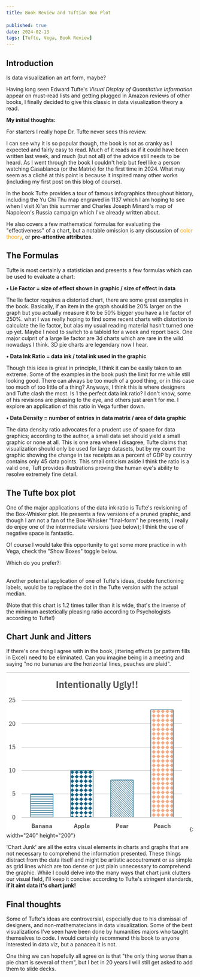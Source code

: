 ```yaml
---
title: Book Review and Tuftian Box Plot 

published: true
date: 2024-02-13
tags: [Tufte, Vega, Book Review]
---
```



## Introduction

Is data visualization an art form, maybe?   

Having long seen Edward Tufte's *Visual Display of Quantitative Information* appear on must-read lists and getting plugged in Amazon reviews of other books, I finally decided to give this classic in data visualization theory a read.

**My initial thoughts:** 

For starters I really hope Dr. Tufte never sees this review.

I can see why it is so popular though, the book is not as cranky as I expected and fairly easy to read.  Much of it reads as if it could have been written last week, and much (but not all) of the advice still needs to be heard.  As I went through the book I couldn't help but feel like a person watching Casablanca (or the Matrix) for the first time in 2024.  What may seem as a cliché at this point is because it inspired many other works (including my first post on this blog of course).

In the book Tufte provides a tour of famous infographics throughout history, including the Yu Chi Thu map engraved in 1137 which I am hoping to see when I visit Xi'an this summer and Charles Joseph Minard's map of Napoleon's Russia campaign which I've already written about.  

He also covers a few mathematical formulas for evaluating the "effectiveness" of a chart, but a notable omission is any discussion of <span style="color: orange;">
color theory</span>, or **pre-attentive attributes**.



## The Formulas


Tufte is most certainly a statistician and presents a few formulas which can be used to evaluate a chart:

  **• Lie Factor = size of effect shown in graphic / size of effect in data**

  The lie factor requires a distorted chart, there are some great examples in the book.  Basically, if an item in the graph should be 20% larger on the graph but you actually measure it to be 50% bigger you have a lie factor of 250%.  what I was really hoping to find some recent charts with distortion to calculate the lie factor, but alas my usual reading material hasn't turned one up yet.  Maybe I need to switch to a tabloid for a week and report back.  One major culprit of a large lie factor are 3d charts which are rare in the wild nowadays I think.  3D pie charts are legendary now I hear.

  **• Data Ink Ratio = data ink / total ink used in the graphic**

  Though this idea is great in principle, I think it can be easily taken to an extreme.  Some of the examples in the book push the limit for me while still looking good.  There can always be too much of a good thing, or in this case too much of too little of a thing?  Anyways, I think this is where designers and Tufte clash the most.  Is 1 the perfect data ink ratio?  I don't know, some of his revisions are pleasing to the eye, and others just aren't for me.  I explore an application of this ratio in Vega further down.

  **• Data Density = number of entries in data matrix / area of data graphic**

  The data density ratio advocates for a prudent use of space for data graphics; according to the author, a small data set should yield a small graphic or none at all.  This is one area where I disagree, Tufte claims that visualization should only be used for large datasets, but by my count the graphic showing the change in tax receipts as a percent of GDP by country contains only 45 data points.  This small criticism aside I think the ratio is a valid one, Tuft provides illustrations proving the human eye's ability to resolve extremely fine detail.   



## The Tufte box plot

One of the major applications of the data ink ratio is Tufte's revisioning of the Box-Whisker plot.  He presents a few versions of a pruned graphic, and though I am not a fan of the Box-Whisker "final-form" he presents, I really do enjoy one of the intermediate versions (see below); I think the use of negative space is fantastic.

Of course I would take this opportunity to get some more practice in with Vega, check the "Show Boxes" toggle below.

Which do you prefer?:


<div id="vega-vis"></div>

<script src="https://cdn.jsdelivr.net/npm/vega@5/build/vega.min.js"></script>
<script src="https://cdn.jsdelivr.net/npm/vega-lite@5/build/vega-lite.min.js"></script>
<script src="https://cdn.jsdelivr.net/npm/vega-embed@6/build/vega-embed.min.js"></script>

<script type="text/javascript">
  var spec =  {
  "$schema": "https://vega.github.io/schema/vega/v5.json",
  "description": "Tuftian Box Plot",
  "author": "Kristopher Shea",
  "width": 240,
  "height": 200,
  "padding": 5,
  "background": "#ffffff",
  "signals": [
    {"name": "metric_column", "value": "Miles_per_Gallon"},
    {"name": "group_column", "value": "Cylinders"},
    {
      "name": "showBoxes",
      "value": 0,
      "bind": {"input": "checkbox", "option": [0,1], "name": "Show Boxes:"}
    } ],
  "title": {
    "text": {"signal": "metric_column + ' ~ ' + group_column"},
    "offset": 20
  },
  "data": [
    {
      "name": "dataset",
      "url": "https://vega.github.io/vega/data/cars.json",
      "format": {"type": "json"}
    },
    {
      "name": "stats",
      "source": "dataset",
      "transform": [
        {
          "type": "aggregate",
          "groupby": [{"signal": "group_column"}],
          "fields": [
            {"signal": "metric_column"},
            {"signal": "metric_column"},
            {"signal": "metric_column"},
            {"signal": "metric_column"},
            {"signal": "metric_column"}
          ],
          "ops": ["q1", "q3", "median", "min", "max"],
          "as": ["q1", "q3", "median", "min", "max"]
        }
      ]
    }
  ],
  "scales": [
    {
      "name": "xscale",
      "type": "band",
      "domain": {"data": "stats", "field": "Cylinders", "sort": true},
      "range": "width",
      "padding": 0.2
    },
    {
      "name": "yscale",
      "type": "linear",
      "domain": {"data": "stats", "fields": ["min", "max"]},
      "range": "height",
      "nice": true,
      "zero": true
    }
  ],
  "axes": [
    {
      "orient": "bottom",
      "scale": "xscale",
      "domain": false,
      "title": {"signal": "group_column"},
      "titlePadding": 10
    },
    {
      "orient": "left",
      "scale": "yscale",
      "domain": false,
      "tickCount": 3,
      "title": {"signal": "metric_column"},
      "titlePadding": 10
    }
  ],
  "marks": [
    {
      "type": "symbol",
      "from": {"data": "stats"},
      "encode": {
        "enter": {
          "x": {
            "scale": "xscale",
            "field": {"signal": "group_column"},
            "band": 0.5
          },
          "y": {"scale": "yscale", "field": "median"},
          "fill": {"value": "black"},
          "size": {"value": 8}

        }
      }
    },
    {
      "type": "rule",
      "from": {"data": "stats"},
      "encode": {
        "enter": {
          "x": {
            "scale": "xscale",
            "field": {"signal": "group_column"},
            "band": 0.5
          },
          "y": {"scale": "yscale", "field": "min"},
          "y2": {"scale": "yscale", "field": "q1"},
          "stroke": {"value": "black"},
          "strokeWidth": {"value": 1.1}
        }
      }
    },
    {
      "type": "rule",
      "from": {"data": "stats"},
      "encode": {
        "enter": {
          "x": {
            "scale": "xscale",
            "field": {"signal": "group_column"},
            "band": 0.5
          },
          "y": {"scale": "yscale", "field": "q3"},
          "y2": {"scale": "yscale", "field": "max"},
          "stroke": {"value": "black"},
          "strokeWidth": {"value": 1.1}
        }
      }
    },
    {
      "type": "rect",
      "from": {"data": "stats"},
      "encode": {
        "enter": {
          "x": {
            "scale": "xscale",
            "field": {"signal": "group_column"},
            "band": 0.37
          },
          "y": {"scale": "yscale", "field": "q1"},
          "y2": {"scale": "yscale", "field": "median"},
          "width": {"value": 10},
          "stroke": {"value": "black"},
          "fill": {"value": "steelblue"},
          "strokeWidth": {"value": 1.1},
                    "tooltip": {
            "signal": "{'max': datum.max, 'q3': datum.q3, 'median': datum.median, 'q1': datum.q1, 'min': datum.min}"
          }},
          "update": {
          "opacity": {"signal": "showBoxes"}
        },
        
      }
    },
    {
      "type": "rect",
      "from": {"data": "stats"},
      "encode": {
        "enter": {
          "x": {
            "scale": "xscale",
            "field": {"signal": "group_column"},
            "band": 0.37
          },
          "y": {"scale": "yscale", "field": "median"},
          "y2": {"scale": "yscale", "field": "q3"},
          "width": {"value": 10},
          "stroke": {"value": "black"},
          "fill": {"value": "steelblue"},
          "strokeWidth": {"value": 1.1},
                    "tooltip": {
            "signal": "{'max': datum.max, 'q3': datum.q3, 'median': datum.median, 'q1': datum.q1, 'min': datum.min}"
          }
          },
          "update": {
          "opacity": {"signal": "showBoxes"}
        }
        
      }
    }
  ]
}
;
  vegaEmbed('#vega-vis', spec);
</script>

<br>
Another potential application of one of Tufte's ideas, double functioning labels, would be to replace the dot in the Tufte version with the actual median.

(Note that this chart is 1.2 times taller than it is wide, that's the inverse of the minimum aestetically pleasing ratio according to Psychologists according to Tufte!)


## Chart Junk and Jitters

If there's one thing I agree with in the book, jittering effects (or pattern fills in Excel) need to be eliminated.  Can you imagine being in a meeting and saying "no no bananas are the horizontal lines, peaches are plaid".  

![test](/assets/post_files/visual_display_review/jitter.png){: width="240" height="200"}

'Chart Junk' are all the extra visual elements in charts and graphs that are not necessary to comprehend the information presented. These things distract from the data itself and might be artistic accoutrement or as simple as grid lines which are too dense or just plain unnecessary to comprehend the graphic. While I could delve into the many ways that chart junk clutters our visual field, I'll keep it concise: according to Tufte's stringent standards, **if it aint data it's chart junk!**


## Final thoughts

Some of Tufte's ideas are controversial, especially due to his dismissal of designers, and non-mathematecians in data visualization.  Some of the best visualizations I've seen have been done by humanities majors who taught themselves to code.  I would certainly recommend this book to anyone interested in data viz, but a panacea it is not.

One thing we can hopefully all agree on is that "the only thing worse than a pie chart is several of them", but I bet in 20 years I will still get asked to add them to slide decks.


